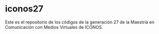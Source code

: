 # iconos27
Este es el repositorio de los códigos de la generación 27 de la Maestría en Comunicación con Medios Virtuales de ICONOS.
